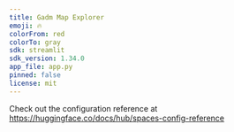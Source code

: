 ```yaml
---
title: Gadm Map Explorer
emoji: 🔥
colorFrom: red
colorTo: gray
sdk: streamlit
sdk_version: 1.34.0
app_file: app.py
pinned: false
license: mit
---
```


Check out the configuration reference at https://huggingface.co/docs/hub/spaces-config-reference
